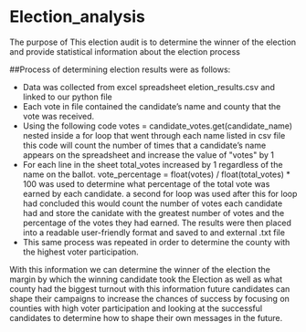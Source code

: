 # Election_analysis

 The purpose of This election audit is to determine the winner of the election and provide statistical information about the election process
 
##Process of determining  election results were as follows:

* Data was collected from excel spreadsheet eletion_results.csv and linked to our python file 
* Each vote in file contained the candidate’s name and county that the vote was received.
* Using the following code votes = candidate_votes.get(candidate_name) nested inside a for loop that went through each name listed in csv file this code will count the number of times that a candidate’s name appears on the spreadsheet and increase the value of "votes" by 1 
* For each line in the sheet total_votes increased by 1 regardless of the name on the ballot. vote_percentage = float(votes) / float(total_votes) * 100 was used to determine what percentage of the total vote was earned by each candidate. 
a second for loop was used after this for loop had concluded this would count the number of votes each candidate had and store the canidate with the greatest number of votes and the percentage of the votes they had earned. 
The results were then placed into a readable user-friendly format and saved to and external .txt file 
* This same process was repeated in order to determine the county with the highest voter participation.

With this information we can determine the winner of the election the margin by which the winning candidate took the Election as well as what county had the biggest turnout with this information future candidates can shape their campaigns to increase the chances of success by focusing on counties with high voter participation and looking at the successful candidates to determine how to shape their own messages in the future.
